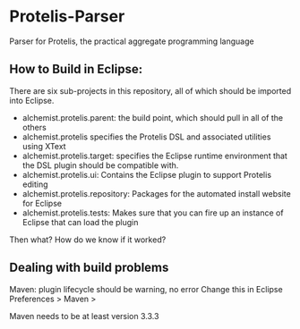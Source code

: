# Protelis-Parser
Parser for Protelis, the practical aggregate programming language

## How to Build in Eclipse:

There are six sub-projects in this repository, all of which should be
imported into Eclipse.

* alchemist.protelis.parent:
  the build point, which should pull in all of the others
* alchemist.protelis
  specifies the Protelis DSL and associated utilities using XText
* alchemist.protelis.target:
  specifies the Eclipse runtime environment that the DSL plugin should
  be compatible with.
* alchemist.protelis.ui:
  Contains the Eclipse plugin to support Protelis editing
* alchemist.protelis.repository:
  Packages for the automated install website for Eclipse
* alchemist.protelis.tests:
  Makes sure that you can fire up an instance of Eclipse that can
  load the plugin

Then what?
How do we know if it worked?

## Dealing with build problems
Maven: plugin lifecycle should be warning, no error
  Change this in Eclipse Preferences > Maven >

Maven needs to be at least version 3.3.3
